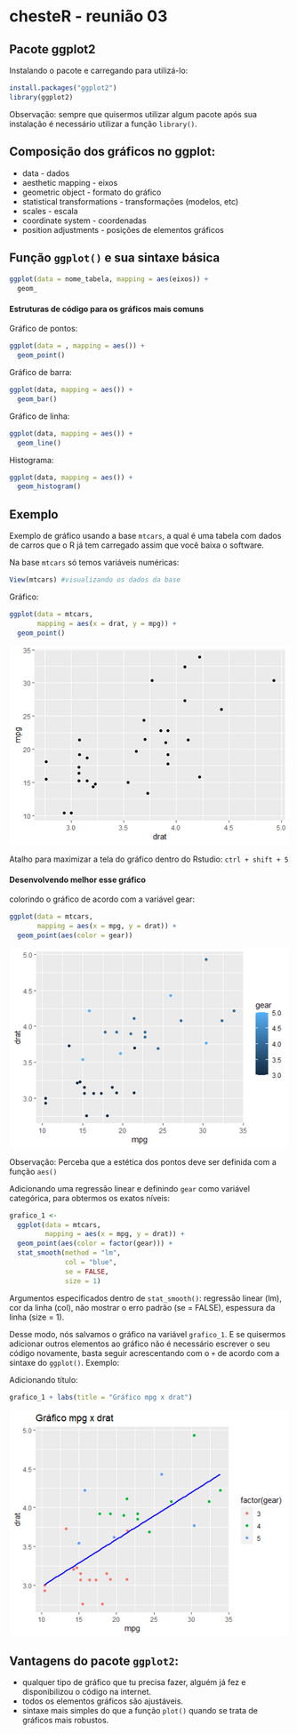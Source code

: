 # chesteR - reunião 03

## Pacote ggplot2

Instalando o pacote e carregando para utilizá-lo:
```R
install.packages("ggplot2")
library(ggplot2)
```
Observação: sempre que quisermos utilizar algum pacote após sua instalação 
é necessário utilizar a função `library()`.


## Composição dos gráficos no ggplot:

- data                        - dados
- aesthetic mapping           - eixos
- geometric object            - formato do gráfico
- statistical transformations - transformações (modelos, etc)
- scales                      - escala
- coordinate system           - coordenadas 
- position adjustments        - posições de elementos gráficos
                    
## Função `ggplot()` e sua sintaxe básica 

```R
ggplot(data = nome_tabela, mapping = aes(eixos)) +
  geom_
```

#### Estruturas de código para os gráficos mais comuns 

Gráfico de pontos:
```R
ggplot(data = , mapping = aes()) +
  geom_point() 
```
Gráfico de barra:
```R
ggplot(data, mapping = aes()) +
  geom_bar()
```
Gráfico de linha:
```R
ggplot(data, mapping = aes()) +
  geom_line()
```
Histograma:
```R
ggplot(data, mapping = aes()) +
  geom_histogram() 
```
## Exemplo

Exemplo de gráfico usando a base `mtcars`, a qual é uma tabela com dados de carros que o R já tem carregado assim que você baixa o software. 

Na base `mtcars` só temos variáveis numéricas:
```R
View(mtcars) #visualizando os dados da base 
```
Gráfico:
```R
ggplot(data = mtcars,
       mapping = aes(x = drat, y = mpg)) +
  geom_point()
```
![](/assets/gg_scatter.png)

Atalho para maximizar a tela do gráfico dentro do Rstudio: `ctrl + shift + 5`


#### Desenvolvendo melhor esse gráfico

colorindo o gráfico de acordo com a variável gear:
```R
ggplot(data = mtcars, 
       mapping = aes(x = mpg, y = drat)) +
  geom_point(aes(color = gear))
```
![](/assets/gg_scatter_b.png)

Observação: Perceba que a estética dos pontos deve ser definida com a função `aes()`

Adicionando uma regressão linear e definindo `gear` como variável categórica, para obtermos os exatos níveis:
```R
grafico_1 <- 
  ggplot(data = mtcars,
         mapping = aes(x = mpg, y = drat)) +
  geom_point(aes(color = factor(gear))) +
  stat_smooth(method = "lm",
              col = "blue",
              se = FALSE,
              size = 1)
```
Argumentos especificados dentro de `stat_smooth()`: regressão linear (lm), cor da linha (col), não mostrar o erro padrão (se = FALSE), espessura da linha (size = 1).

Desse modo, nós salvamos o gráfico na variável `grafico_1`. E se quisermos adicionar outros elementos ao gráfico não é necessário escrever o seu código novamente, basta seguir acrescentando com o `+` de acordo com a sintaxe do `ggplot()`. Exemplo:

Adicionando título:
```R
grafico_1 + labs(title = "Gráfico mpg x drat")
```
![](/assets/gg_lm_scatter.png)

## Vantagens do pacote `ggplot2`: 

- qualquer tipo de gráfico que tu precisa fazer, alguém já fez e disponibilizou o código na internet.  
- todos os elementos gráficos são ajustáveis.
- sintaxe mais simples do que a função `plot()` quando se trata de gráficos mais robustos.